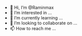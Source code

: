 - 👋 Hi, I’m @Raminmax
- 👀 I’m interested in ...
- 🌱 I’m currently learning ...
- 💞️ I’m looking to collaborate on ...
- 📫 How to reach me ...

<!---
Raminmax/Raminmax is a ✨ special ✨ repository because its `README.md` (this file) appears on your GitHub profile.
You can click the Preview link to take a look at your changes.
--->
